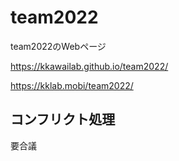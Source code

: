 # team2022
team2022のWebページ

https://kkawailab.github.io/team2022/

https://kklab.mobi/team2022/

## コンフリクト処理
要合議
